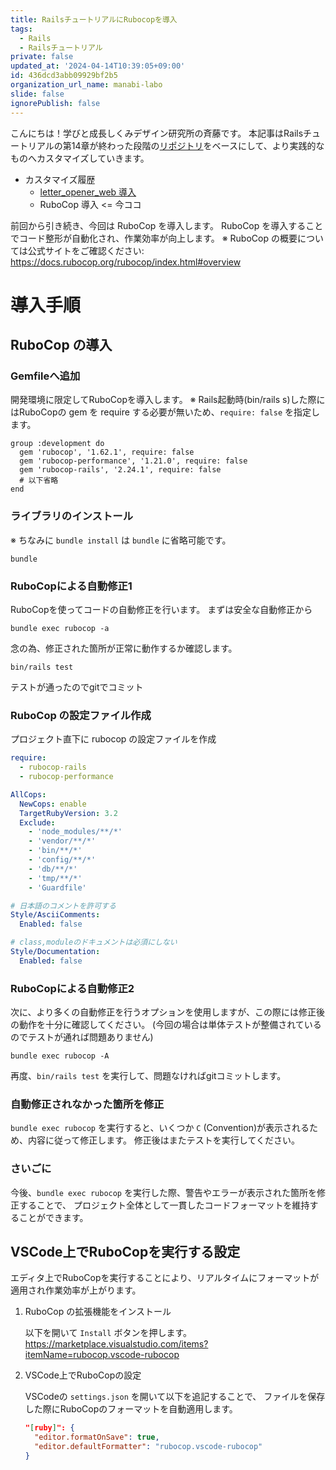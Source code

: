 ```yaml
---
title: RailsチュートリアルにRubocopを導入
tags:
  - Rails
  - Railsチュートリアル
private: false
updated_at: '2024-04-14T10:39:05+09:00'
id: 436dcd3abb09929bf2b5
organization_url_name: manabi-labo
slide: false
ignorePublish: false
---
```


こんにちは！学びと成長しくみデザイン研究所の斉藤です。
本記事はRailsチュートリアルの第14章が終わった段階の[リポジトリ](https://github.com/yasslab/sample_apps/tree/main/7_0/ch14)をベースにして、より実践的なものへカスタマイズしていきます。

- カスタマイズ履歴
    - [letter_opener_web 導入](https://qiita.com/SaitoJP/items/f86085e6f5580b803a9f)
    - RuboCop 導入 <= 今ココ

前回から引き続き、今回は RuboCop を導入します。
RuboCop を導入することでコード整形が自動化され、作業効率が向上します。
※ RuboCop の概要については公式サイトをご確認ください: https://docs.rubocop.org/rubocop/index.html#overview


# 導入手順


## RuboCop の導入

### Gemfileへ追加

開発環境に限定してRuboCopを導入します。
※ Rails起動時(bin/rails s)した際にはRuboCopの gem を require する必要が無いため、`require: false` を指定します。

```rb:Gemfile
group :development do
  gem 'rubocop', '1.62.1', require: false
  gem 'rubocop-performance', '1.21.0', require: false
  gem 'rubocop-rails', '2.24.1', require: false
  # 以下省略
end
```


### ライブラリのインストール

※ ちなみに `bundle install` は `bundle` に省略可能です。
```console
bundle
```


### RuboCopによる自動修正1

RuboCopを使ってコードの自動修正を行います。
まずは安全な自動修正から

```console
bundle exec rubocop -a
```

念の為、修正された箇所が正常に動作するか確認します。
```console
bin/rails test
```

テストが通ったのでgitでコミット

### RuboCop の設定ファイル作成

プロジェクト直下に rubocop の設定ファイルを作成
```yml:.rubocop.yml
require:
  - rubocop-rails
  - rubocop-performance

AllCops:
  NewCops: enable
  TargetRubyVersion: 3.2
  Exclude:
    - 'node_modules/**/*'
    - 'vendor/**/*'
    - 'bin/**/*'
    - 'config/**/*'
    - 'db/**/*'
    - 'tmp/**/*'
    - 'Guardfile'

# 日本語のコメントを許可する
Style/AsciiComments:
  Enabled: false

# class,moduleのドキュメントは必須にしない
Style/Documentation:
  Enabled: false
```


### RuboCopによる自動修正2

次に、より多くの自動修正を行うオプションを使用しますが、この際には修正後の動作を十分に確認してください。
(今回の場合は単体テストが整備されているのでテストが通れば問題ありません)
```console
bundle exec rubocop -A
```

再度、`bin/rails test` を実行して、問題なければgitコミットします。

### 自動修正されなかった箇所を修正


`bundle exec rubocop` を実行すると、いくつか `C` (Convention)が表示されるため、内容に従って修正します。
修正後はまたテストを実行してください。


### さいごに

今後、`bundle exec rubocop` を実行した際、警告やエラーが表示された箇所を修正することで、
プロジェクト全体として一貫したコードフォーマットを維持することができます。

## VSCode上でRuboCopを実行する設定

エディタ上でRuboCopを実行することにより、リアルタイムにフォーマットが適用され作業効率が上がります。

1. RuboCop の拡張機能をインストール

    以下を開いて `Install` ボタンを押します。
    https://marketplace.visualstudio.com/items?itemName=rubocop.vscode-rubocop

1. VSCode上でRuboCopの設定

    VSCodeの `settings.json` を開いて以下を追記することで、
    ファイルを保存した際にRuboCopのフォーマットを自動適用します。

    ```json:settings.json
    "[ruby]": {
      "editor.formatOnSave": true,
      "editor.defaultFormatter": "rubocop.vscode-rubocop"
    }
    ```
